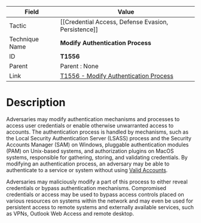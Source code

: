 
|Field|Value|
|---|---|
|Tactic|[[Credential Access,  Defense Evasion,  Persistence]]|
|Technique Name|**Modify Authentication Process**|
|ID|**T1556**|
|Parent|Parent : None|
|Link|[T1556 - Modify Authentication Process](https://attack.mitre.org/techniques/T1556)|

# Description

Adversaries may modify authentication mechanisms and processes to access user credentials or enable otherwise unwarranted access to accounts. The authentication process is handled by mechanisms, such as the Local Security Authentication Server (LSASS) process and the Security Accounts Manager (SAM) on Windows, pluggable authentication modules (PAM) on Unix-based systems, and authorization plugins on MacOS systems, responsible for gathering, storing, and validating credentials. By modifying an authentication process, an adversary may be able to authenticate to a service or system without using [Valid Accounts](https://attack.mitre.org/techniques/T1078).

Adversaries may maliciously modify a part of this process to either reveal credentials or bypass authentication mechanisms. Compromised credentials or access may be used to bypass access controls placed on various resources on systems within the network and may even be used for persistent access to remote systems and externally available services, such as VPNs, Outlook Web Access and remote desktop.